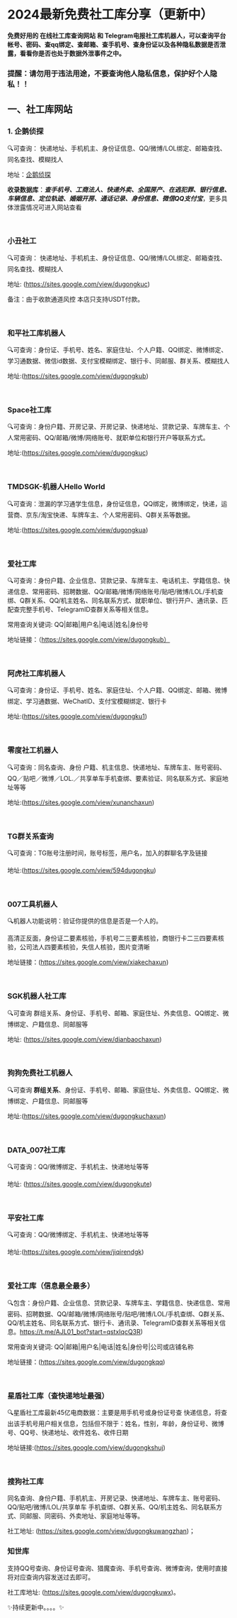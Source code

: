 # 2024最新免费社工库分享（更新中）

**免费好用的 在线社工库查询网站 和 Telegram电报社工库机器人，可以查询平台帐号、密码、查qq绑定、查邮箱、查手机号、查身份证以及各种隐私数据是否泄露，看看你是否也处于数据外泄事件之中。**

### 提醒：请勿用于违法用途，不要查询他人隐私信息，保护好个人隐私！！


## 一、社工库网站

### 1. 企鹅侦探

🔍可查询： 快递地址、手机机主、身份证信息、QQ/微博/LOL绑定、邮箱查找、同名查找、模糊找人

地址：[企鹅侦探](https://dh1235.com/#/)


**收录数据库**：***查手机号、工商法人、快递外卖、全国房产、在逃犯罪、银行信息、车辆信息、定位轨迹、婚姻开房、通话记录、身份信息、微信QQ支付宝***，更多具体泄露情况可进入网站查看<br>



<br>

### 小丑社工 

🔍可查询： 快递地址、手机机主、身份证信息、QQ/微博/LOL绑定、邮箱查找、同名查找、模糊找人

地址: (https://sites.google.com/view/dugongkuc)

备注：由于收款通道风控 本店只支持USDT付款。

<br>


### 和平社工库机器人

🔍可查询：身份证、手机号、姓名、家庭住址、个人户籍、QQ绑定、微博绑定、学习通数据、微信id数据、支付宝模糊绑定、银行卡、同邮服、群关系、模糊找人

地址:(https://sites.google.com/view/dugongkub)

<br>


### Space社工库

🔍可查询：身份户籍、开房记录、开房记录、快递地址、贷款记录、车牌车主、个人常用密码、QQ/邮箱/微博/网络账号、就职单位和银行开户等联系方式。

地址:(https://sites.google.com/view/dugongkuc)

<br>


### TMDSGK-机器人Hello World 

🔍可查询：泄漏的学习通学生信息，身份证信息，QQ绑定，微博绑定，快递，运营商、京东/淘宝快递、车牌车主、个人常用密码、Q群关系等数据。

地址:(https://sites.google.com/view/dugongkua)

<br>


### 爱社工库

🔍可查询：身份户籍、企业信息、贷款记录、车牌车主、电话机主、学籍信息、快递信息、常用密码、招聘数据、QQ/邮箱/微博/网络账号/贴吧/微博/LOL/手机查绑、Q群关系、QQ/机主姓名、同名联系方式、就职单位、银行开户、通讯录、匹配查完整手机号、TelegramID查群关系等相关信息。

常用查询关键词: QQ|邮箱|用户名|电话|姓名|身份号

地址链接：（https://sites.google.com/view/dugongkub）

<br>


### 阿虎社工库机器人 

🔍可查询：身份证、手机号、姓名、家庭住址、个人户籍、QQ绑定、邮箱、微博绑定、学习通数据、WeChatID、支付宝模糊绑定、银行卡

地址:(https://sites.google.com/view/dugongku1)

<br>

### 零度社工机器人

🔍可查询：同名查询、身份
户籍、机主信息、快递地址、车牌车主、账号密码、QQ／贴吧／微博／LOL.／共享单车手机查绑、要素验证、同名联系方式、家庭地址等等

地址:(https://sites.google.com/view/xunanchaxun)

<br>


### TG群关系查询

🔍可查询：TG账号注册时间，账号标签，用户名，加入的群聊名字及链接

地址:(https://sites.google.com/view/594dugongku)

<br>


### 007工具机器人

🔍机器人功能说明：验证你提供的信息是否是一个人的。

高清正反面，身份证二要素核验，手机号二三要素核验，商银行卡二三四要素核验，公司法人四要素核验，失信人核验，图片变清晰

地址链接：(https://sites.google.com/view/xiakechaxun)

<br>


### SGK机器人社工库

🔍可查询 群组关系、身份证、手机号、邮箱、家庭住址、外卖信息、QQ绑定、微博绑定、户籍信息、同邮服等

地址: (https://sites.google.com/view/dianbaochaxun)

<br>

### 狗狗免费社工机器人

🔍可查询 **群组关系**、身份证、手机号、邮箱、家庭住址、外卖信息、QQ绑定、微博绑定、户籍信息、同邮服等

地址:(https://sites.google.com/view/dugongkuchaxun)

<br>


### DATA_007社工库

🔍可查询：QQ/微博绑定、手机机主、快递地址等等

地址: (https://sites.google.com/view/dugongkute)

<br>


### 平安社工库

🔍可查询：QQ/微博绑定、手机机主、快递地址等等

地址:(https://sites.google.com/view/jiqirendgk)

<br>


### 爱社工库（信息最全最多）

🔍包含：身份户籍、企业信息、贷款记录、车牌车主、学籍信息、快递信息、常用密码、招聘数据、QQ/邮箱/微博/网络账号/贴吧/微博/LOL/手机查绑、Q群关系、QQ/机主姓名、同名联系方式、银行卡、通讯录、TelegramID查群关系等相关信息。https://t.me/AJL01_bot?start=qstxIqcQ3R)

常用查询关键词: QQ|邮箱|用户名|电话|姓名|身份号|公司或店铺名称

地址链接：(https://sites.google.com/view/dugongkqq)

<br>

### 星盾社工库（查快递地址最强）

🔍星盾社工库最新45亿电商数据：主要是用手机号或身份证号查 快递信息，将查出该手机号用户相关信息，包括但不限于：姓名，性别，年龄，身份证号、微博号、QQ号、快递地址、收件姓名、收件日期

地址链接:(https://sites.google.com/view/dugongkshuj)

<br>

### 搜狗社工库

同名查询、身份户籍、手机机主、开房记录、快递地址、车牌车主、账号密码、QQ/贴吧/微博/LOL/共享单车 手机查绑、Q群关系、QQ/机主姓名、同名联系方式、同邮服、同密码、外卖地址、家庭地址等等。

社工地址: (https://sites.google.com/view/dugongkuwangzhan)；

### 知世库

支持QQ号查询、身份证号查询、猎魔查询、手机号查询、微博查询，使用时直接将对应查询内容发送过去即可。

社工库地址: (https://sites.google.com/view/dugongkuwx)。

✨持续更新中。。。。✨